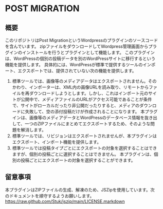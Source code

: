 # POST MIGRATION

## 概要
このリポジトリはPost MigrationというWordpressのプラグインのソースコードを含んでいます。
zipファイルをダウンロードしてWordpress管理画面からプラグインのインストールを行うとプラグインとして機能します。
このプラグインは、WordPressの個別の投稿データを別のWordPressサイトに移行するという機能を提供します。
具体的には、WordPressが標準で提供するツールのインポート、エクスポートでは、提供されていない次の機能を提供します。
1. 標準ツールでは、画像等のメディアデータはエクスポートされません。そのかわり、インポーターは、XML内の画像URLを読み取り、リモートからファイルを再ダウンロードしようとします。しかし、これはインポート元のサイトが公開中で、メディアファイルのURLがアクセス可能であることが条件で、サイトがローカルだったり非公開だったりすると、メディアのダウンロードに失敗して、空の添付投稿だけが作成されることになります。
本プラグインは、画像等のメディアデータとWordPressのデータベース情報を抜き出して、一つのZIPファイルにまとめてエクスポートするため、そのような問題を解消します。
2. 標準ツールでは、リビジョンはエクスポートされませんが、本プラグインはエクスポート、インポート機能を提供します。
3. 標準ツールでは投稿タイプごとにエクスポートの対象を選択することはできますが、個別の投稿ごとに選択することはできません。
本プラグインは、個別の投稿ごとにエクスポートの対象を選択することができます。


## 留意事項
本プラグインはZIPファイルの生成、解凍のため、JSZipを使用しています。次のドキュメントを順守するようお願いします。
https://raw.github.com/Stuk/jszip/main/LICENSE.markdown
